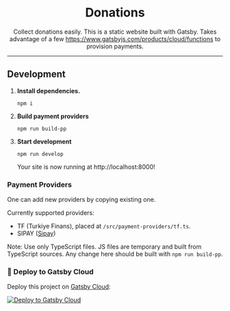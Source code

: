 <h1 align="center">
  Donations
</h1>

<p align="center">
  Collect donations easily. This is a static website built with Gatsby. Takes advantage of a few <a href="Gatsby Cloud Functions">https://www.gatsbyjs.com/products/cloud/functions</a> to provision payments.
</p>

---

## Development

1.  **Install dependencies.**

    ```shell
    npm i
    ```

3. **Build payment providers**
   
   ```shell
   npm run build-pp
   ```

4.  **Start development**

    ```shell
    npm run develop
    ```
    Your site is now running at http://localhost:8000!

### Payment Providers

One can add new providers by copying existing one.

Currently supported providers:
- TF (Turkiye Finans), placed at `/src/payment-providers/tf.ts`.
- SIPAY ([Sipay](https://sipay.com.tr))

Note: Use only TypeScript files. JS files are temporary and built from TypeScript sources. Any change here should be built with `npm run build-pp`.

### 🚀 Deploy to Gatsby Cloud

Deploy this project on [Gatsby Cloud](https://www.gatsbyjs.com/cloud/):

[<img src="https://www.gatsbyjs.com/deploynow.svg" alt="Deploy to Gatsby Cloud">](https://www.gatsbyjs.com/dashboard/deploynow?url=https://github.com/dbtek/donations)
